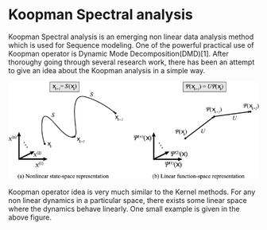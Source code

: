 # Koopman Spectral analysis
Koopman Spectral analysis is an emerging non linear data analysis method which is used for Sequence modeling. One of the powerful practical use of Koopman operator is Dynamic Mode Decomposition(DMD)[1]. After thoroughy going through several research work, there has been an attempt to give an idea about the Koopman analysis in a simple way. 

<img src="./mimages.png">

Koopman operator idea is very much similar to the Kernel methods. For any non linear dynamics in a particular space, there exists some linear space where the dynamics behave linearly. One small example is given in the above figure.   
